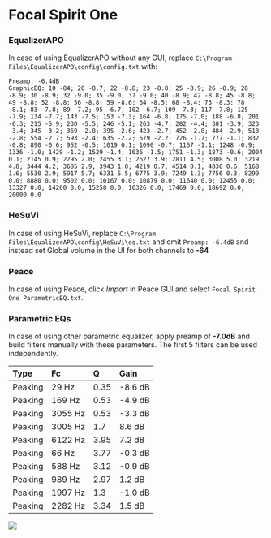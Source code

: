 # Focal Spirit One

### EqualizerAPO
In case of using EqualizerAPO without any GUI, replace `C:\Program Files\EqualizerAPO\config\config.txt`
with:
```
Preamp: -6.4dB
GraphicEQ: 10 -84; 20 -8.7; 22 -8.8; 23 -8.8; 25 -8.9; 26 -8.9; 28 -8.9; 30 -8.9; 32 -9.0; 35 -9.0; 37 -9.0; 40 -8.9; 42 -8.8; 45 -8.8; 49 -8.8; 52 -8.8; 56 -8.8; 59 -8.6; 64 -8.5; 68 -8.4; 73 -8.3; 78 -8.1; 83 -7.8; 89 -7.2; 95 -6.7; 102 -6.7; 109 -7.3; 117 -7.8; 125 -7.9; 134 -7.7; 143 -7.5; 153 -7.3; 164 -6.8; 175 -7.0; 188 -6.8; 201 -6.3; 215 -5.9; 230 -5.5; 246 -5.1; 263 -4.7; 282 -4.4; 301 -3.9; 323 -3.4; 345 -3.2; 369 -2.8; 395 -2.6; 423 -2.7; 452 -2.8; 484 -2.9; 518 -2.8; 554 -2.7; 593 -2.4; 635 -2.2; 679 -2.2; 726 -1.7; 777 -1.1; 832 -0.8; 890 -0.6; 952 -0.5; 1019 0.1; 1090 -0.7; 1167 -1.1; 1248 -0.9; 1336 -1.0; 1429 -1.2; 1529 -1.4; 1636 -1.5; 1751 -1.3; 1873 -0.6; 2004 0.1; 2145 0.9; 2295 2.0; 2455 3.1; 2627 3.9; 2811 4.5; 3008 5.0; 3219 4.8; 3444 4.2; 3685 2.9; 3943 1.8; 4219 0.7; 4514 0.1; 4830 0.6; 5168 1.6; 5530 2.9; 5917 5.7; 6331 5.5; 6775 3.9; 7249 1.3; 7756 0.3; 8299 0.0; 8880 0.0; 9502 0.0; 10167 0.0; 10879 0.0; 11640 0.0; 12455 0.0; 13327 0.0; 14260 0.0; 15258 0.0; 16326 0.0; 17469 0.0; 18692 0.0; 20000 0.0
```

### HeSuVi
In case of using HeSuVi, replace `C:\Program Files\EqualizerAPO\config\HeSuVi\eq.txt` and omit `Preamp:
-6.4dB` and instead set Global volume in the UI for both channels to **-64**

### Peace
In case of using Peace, click *Import* in Peace GUI and select `Focal Spirit One ParametricEQ.txt`.

### Parametric EQs
In case of using other parametric equalizer, apply preamp of **-7.0dB** and build filters manually with
these parameters. The first 5 filters can be used independently.

| Type    | Fc      |    Q | Gain    |
|:--------|:--------|:-----|:--------|
| Peaking | 29 Hz   | 0.35 | -8.6 dB |
| Peaking | 169 Hz  | 0.53 | -4.9 dB |
| Peaking | 3055 Hz | 0.53 | -3.3 dB |
| Peaking | 3005 Hz | 1.7  | 8.6 dB  |
| Peaking | 6122 Hz | 3.95 | 7.2 dB  |
| Peaking | 66 Hz   | 3.77 | -0.3 dB |
| Peaking | 588 Hz  | 3.12 | -0.9 dB |
| Peaking | 989 Hz  | 2.97 | 1.2 dB  |
| Peaking | 1997 Hz | 1.3  | -1.0 dB |
| Peaking | 2282 Hz | 3.34 | 1.5 dB  |

![](https://raw.githubusercontent.com/jaakkopasanen/AutoEq/master/results/headphonecom/sbaf-serious/Focal%20Spirit%20One/Focal%20Spirit%20One.png)